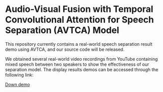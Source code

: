 # Audio-Visual Fusion with Temporal Convolutional Attention for Speech Separation  (AVTCA) Model
This repository  currently contains  a real-world speech separation result demo using AVTCA,  and our source code  will be released.

We obtained several real-world video recordings from YouTube containing mixed speech between two speakers to show the effectiveness of our separation model. The display results demos can be accessed through the following link: 

[Down demo](https://drive.google.com/file/d/116vKaQoo7qt7DtPUoUqh7kfCq1JrjLHr/view?usp=sharing)
